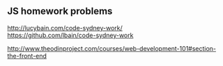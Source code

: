 ##  JS homework problems  

http://lucybain.com/code-sydney-work/  
https://github.com/lbain/code-sydney-work  

http://www.theodinproject.com/courses/web-development-101#section-the-front-end  

